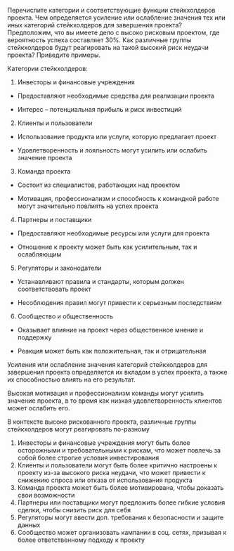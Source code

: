 ﻿Перечислите категории и соответствующие функции стейкхолдеров проекта. Чем определяется усиление или ослабление значения тех или иных категорий стейкхолдеров для завершения проекта? Предположим, что вы имеете дело с высоко рисковым проектом, где вероятность успеха составляет 30%. Как различные группы стейкхолдеров будут реагировать на такой высокий риск неудачи проекта? Приведите примеры.

Категории стейкхолдеров:

1. Инвесторы и финансовые учреждения 

 - Предоставляют необходимые средства для реализации проекта

 - Интерес – потенциальная прибыль и риск инвестиций 

2. Клиенты и пользователи 

 - Использование продукта или услуги, которую предлагает проект 

 - Удовлетворенность и лояльность могут усилить или ослабить значение проекта 

3. Команда проекта 

 - Состоит из специалистов, работающих над проектом 

 - Мотивация, профессионализм и способность к командной работе могут значительно повлиять на успех проекта

4. Партнеры и поставщики

 - Предоставляют необходимые ресурсы или услуги для проекта

 - Отношение к проекту может быть как усилительным, так и ослабляющим 

5. Регуляторы и законодатели 

 - Устанавливают правила и стандарты, которым должен соответствовать проект

 - Несоблюдения правил могут привести к серьезным последствиям 

6. Сообщество и общественность

 - Оказывает влияние на проект через общественное мнение и поддержку

 - Реакция может быть как положительная, так и отрицательная 

Усиления или ослабление значения категорий стейкхолдеров для завершения проекта определяется их вкладом в успех проекта, а также их способностью влиять на его результат. 

Высокая мотивация и профессионализм команды могут усилить значение проекта, в то время как низкая удовлетворенность клиентов может ослабить его.

В контексте высоко рискованного проекта, различные группы стейкхолдеров могут реагировать по-разному 

1) Инвесторы и финансовые учреждения могут быть более осторожными и требовательными к рискам, что может повлечь за собой более строгие условия инвестирования 
1) Клиенты и пользователи могут быть более критично настроены к проекту из-за высокого риска неудачи, что может привести к снижению спроса или отказа от использования продукта 
1) Команда проекта может быть более мотивирована, чтобы доказать свои возможности 
1) Партнеры или поставщики могут предложить более гибкие условия сделки, чтобы снизить риск для себя 
1) Регуляторы могут ввести доп. требования к безопасности и защите данных
1) Сообщество может организовать кампании в соц. сетях, призывая к более ответственному подходу к проекту 
